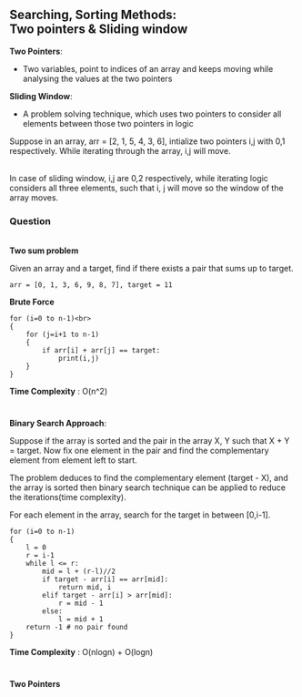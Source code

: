 ## Searching, Sorting Methods:<br>Two pointers & Sliding window

**Two Pointers**: <br>

- Two variables, point to indices of an array and keeps moving while analysing the values at the two pointers

**Sliding Window**: <br>

- A problem solving technique, which uses two pointers to consider all elements between those two pointers in logic

Suppose in an array, arr = [2, 1, 5, 4, 3, 6], intialize two pointers i,j with 0,1 respectively.
While iterating through the array, i,j will move.

<br>
In case of sliding window, i,j are 0,2 respectively, while iterating logic considers all three elements, such that i, j will move so the window of the array moves.

### Question

<br>
<b>Two sum problem</b>
<br>

Given an array and a target, find if there exists a pair that sums up to target.
<br>

```
arr = [0, 1, 3, 6, 9, 8, 7], target = 11
```

<b>Brute Force</b>
<br>

```
for (i=0 to n-1)<br>
{
    for (j=i+1 to n-1)
    {
        if arr[i] + arr[j] == target:
            print(i,j)
    }
}
```

<b>Time Complexity</b> : O(n^2)

#

<b>Binary Search Approach</b>:

Suppose if the array is sorted and the pair in the array X, Y such that X + Y = target. Now fix one element in the pair and find the complementary element from element left to start.

The problem deduces to find the complementary element (target - X), and the array is sorted then binary search technique can be applied to reduce the iterations(time complexity). <br>

For each element in the array, search for the target in between [0,i-1].

```
for (i=0 to n-1)
{
    l = 0
    r = i-1
    while l <= r:
        mid = l + (r-l)//2
        if target - arr[i] == arr[mid]:
            return mid, i
        elif target - arr[i] > arr[mid]:
            r = mid - 1
        else:
            l = mid + 1
    return -1 # no pair found
}
```

<b>Time Complexity</b> : O(nlogn) + O(logn)

#

<b>Two Pointers</b>
